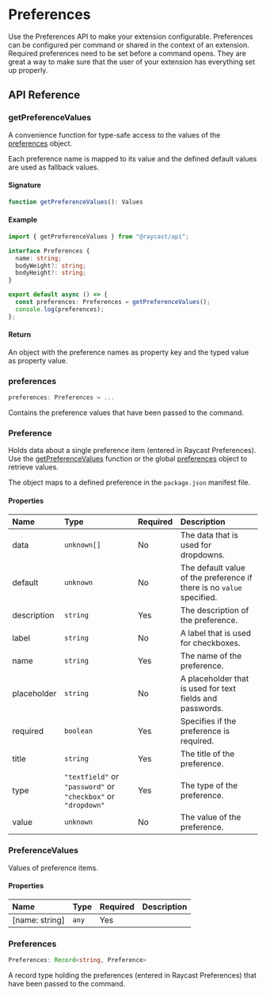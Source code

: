 # Preferences

Use the Preferences API to make your extension configurable. Preferences can be configured per command or shared in the context of an extension. Required preferences need to be set before a command opens. They are great a way to make sure that the user of your extension has everything set up properly.

## API Reference

### getPreferenceValues

A convenience function for type-safe access to the values of the [preferences](https://github.com/raycast/extensions/tree/c7c740a4e64bd69ec583e9fc064d014d782391fc/docs/preferences.md#preferences) object.

Each preference name is mapped to its value and the defined default values are used as fallback values.

#### Signature

```typescript
function getPreferenceValues(): Values
```

#### Example

```typescript
import { getPreferenceValues } from "@raycast/api";

interface Preferences {
  name: string;
  bodyWeight?: string;
  bodyHeight?: string;
}

export default async () => {
  const preferences: Preferences = getPreferenceValues();
  console.log(preferences);
};
```

#### Return

An object with the preference names as property key and the typed value as property value.

### preferences

```typescript
preferences: Preferences = ...
```

Contains the preference values that have been passed to the command.

### Preference

Holds data about a single preference item \(entered in Raycast Preferences\). Use the [getPreferenceValues](https://github.com/raycast/extensions/tree/c7c740a4e64bd69ec583e9fc064d014d782391fc/docs/preferences.md#getpreferencevalues) function or the global [preferences](https://github.com/raycast/extensions/tree/c7c740a4e64bd69ec583e9fc064d014d782391fc/docs/preferences.md#preferences) object to retrieve values.

The object maps to a defined preference in the `package.json` manifest file.

#### Properties

| Name | Type | Required | Description |
| :--- | :--- | :--- | :--- |
| data | `unknown[]` | No | The data that is used for dropdowns. |
| default | `unknown` | No | The default value of the preference if there is no `value` specified. |
| description | `string` | Yes | The description of the preference. |
| label | `string` | No | A label that is used for checkboxes. |
| name | `string` | Yes | The name of the preference. |
| placeholder | `string` | No | A placeholder that is used for text fields and passwords. |
| required | `boolean` | Yes | Specifies if the preference is required. |
| title | `string` | Yes | The title of the preference. |
| type | `"textfield"` or `"password"` or `"checkbox"` or `"dropdown"` | Yes | The type of the preference. |
| value | `unknown` | No | The value of the preference. |

### PreferenceValues

Values of preference items.

#### Properties

| Name | Type | Required | Description |
| :--- | :--- | :--- | :--- |
| \[name: string\] | `any` | Yes |  |

### Preferences

```typescript
Preferences: Record<string, Preference>
```

A record type holding the preferences \(entered in Raycast Preferences\) that have been passed to the command.

